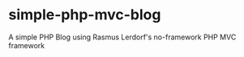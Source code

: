 simple-php-mvc-blog
===================

A simple PHP Blog using Rasmus Lerdorf's no-framework PHP MVC framework

